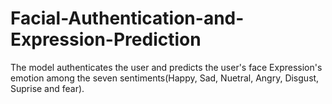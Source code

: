 # Facial-Authentication-and-Expression-Prediction
The model authenticates the user and predicts the user's face Expression's emotion among the seven sentiments(Happy, Sad, Nuetral, Angry, Disgust, Suprise and fear).
